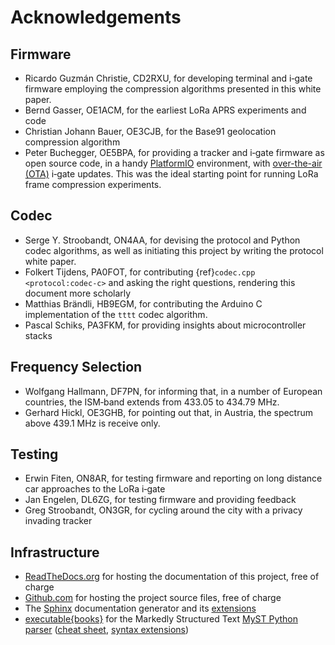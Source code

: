 # Acknowledgements

## Firmware
- Ricardo Guzmán Christie, CD2RXU, for developing terminal and i‑gate firmware employing the compression algorithms presented in this white paper.
- Bernd Gasser, OE1ACM, for the earliest LoRa APRS experiments and code
- Christian Johann Bauer, OE3CJB, for the Base91 geolocation compression algorithm
- Peter Buchegger, OE5BPA, for providing a tracker and i‑gate firmware as open source code, in a handy [PlatformIO](https://platformio.org) environment, with [over-the-air (OTA)](https://en.wikipedia.org/wiki/Over-the-air_programming) i‑gate updates. This was the ideal starting point for running LoRa frame compression experiments.

## Codec
- Serge Y. Stroobandt, ON4AA, for devising the protocol and Python codec algorithms, as well as initiating this project by writing the protocol white paper.
- Folkert Tijdens, PA0FOT, for contributing {ref}`codec.cpp <protocol:codec-c>` and asking the right questions, rendering this document more scholarly
- Matthias Brändli, HB9EGM, for contributing the Arduino C implementation of the `tttt` codec algorithm.
- Pascal Schiks, PA3FKM, for providing insights about microcontroller stacks

## Frequency Selection
- Wolfgang Hallmann, DF7PN, for informing that, in a number of European countries, the ISM‑band extends from 433.05 to 434.79&nbsp;MHz.
- Gerhard Hickl, OE3GHB, for pointing out that, in Austria, the spectrum above 439.1&nbsp;MHz is receive only.

## Testing
- Erwin Fiten, ON8AR, for testing firmware and reporting on long distance car approaches to the LoRa i‑gate
- Jan Engelen, DL6ZG, for testing firmware and providing feedback
- Greg Stroobandt, ON3GR, for cycling around the city with a privacy invading tracker

## Infrastructure
- [ReadTheDocs.org](https://readthedocs.org/) for hosting the documentation of this project, free of charge
- [Github.com](https://github.com/) for hosting the project source files, free of charge
- The [Sphinx](https://www.sphinx-doc.org/en/master/) documentation generator and its [extensions](https://sphinx-extensions.readthedocs.io/en/latest/)
- [executable{books}](https://executablebooks.org/en/latest/) for the Markedly Structured Text [MyST Python parser](https://myst-parser.readthedocs.io/en/stable/index.html) ([cheat sheet](https://jupyterbook.org/en/stable/reference/cheatsheet.html), [syntax extensions](https://myst-parser.readthedocs.io/en/latest/syntax/optional.html))
